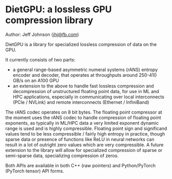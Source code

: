 # DietGPU: a lossless GPU compression library

Author: Jeff Johnson (jhj@fb.com)

DietGPU is a library for specialized lossless compression of data on the GPU.

It currently consists of two parts:

- a general range-based asymmetric numeral systems (rANS) entropy encoder and decoder, that operates at throughputs around 250-410 GB/s on an A100 GPU
- an extension to the above to handle fast lossless compression and decompression of unstructured floating point data, for use in ML and HPC applications, especially in communicating over local interconnects (PCIe / NVLink) and remote interconnects (Ethernet / InfiniBand)

The rANS codec operates on 8 bit bytes. The floating point compressor at the moment uses the rANS codec to handle compression of floating point exponents, as typically in ML/HPC data a very limited exponent dynamic range is used and is highly compressible. Floating point sign and significand values tend to be less compressible / fairly high entropy in practice, though sparse data or presence of functions like ReLU in neural networks can result in a lot of outright zero values which are very compressible. A future extension to the library will allow for specialized compression of sparse or semi-sparse data, specializing compression of zeros.

Both APIs are available in both C++ (raw pointers) and Python/PyTorch (PyTorch tensor) API forms.
